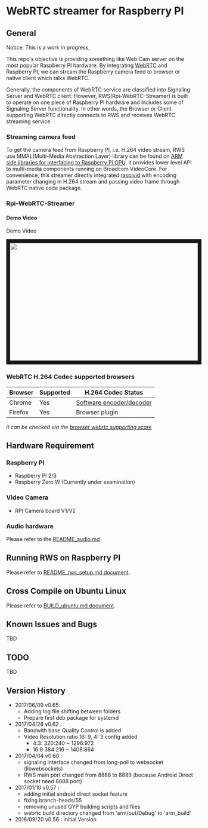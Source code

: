 
# WebRTC streamer for Raspberry PI

## General
Notice:  This is a work in progress, 

This repo's objective is providing something like Web Cam server on the most popular Raspberry PI hardware. By integrating  [WebRTC](https://webrtc.org/native-code/) and Raspberry PI, we can stream the Raspberry camera feed to browser or native client which talks WebRTC.

Generally, the components of WebRTC service are classified into Signaling Server and WebRTC client. However, RWS(Rpi-WebRTC-Streamer) is built to operate on one piece of Raspberry PI hardware and includes some of Signaling Server functionality. In other words, the Browser or Client supporting WebRTC directly connects to RWS and receives WebRTC streaming service.

### Streaming camera feed
To get the camera feed from Raspberry PI, i.e. H.264 video stream, RWS use MMAL(Multi-Media Abstraction Layer) library can be found on [ARM side libraries for interfacing to Raspberry Pi GPU](https://github.com/raspberrypi/userland). it provides lower level API to multi-media components running on Broadcom VideoCore. For  convenience,  this streamer directly integrated  [raspivid](https://github.com/raspberrypi/userland/tree/master/host_applications/linux/apps/raspicam)
with encoding parameter changing in H.264 stream and passing video frame through WebRTC native code package.

### Rpi-WebRTC-Streamer 



####  Demo Video
Demo Video

<a href="http://www.youtube.com/watch?feature=player_embedded&v=I1E8MrA5lhw" target="_blank"><img src="http://img.youtube.com/vi/I1E8MrA5lhw/0.jpg" 
alt="" width="560" height="315" border="10" /></a>

###  WebRTC H.264 Codec supported browsers


Browser|Supported|H.264 Codec Status|
----------------|---------------|-----------|
Chrome |Yes|[Software encoder/decoder](https://www.chromestatus.com/feature/6417796455989248)|
Firefox|Yes|Browser plugin|
*it can be checked via the [browser webrtc supporting score](http://iswebrtcreadyyet.com/)*

## Hardware Requirement
### Raspberry PI 
- Raspberry PI 2/3
- Raspberry Zero W  (Currently under examination)
### Video Camera
- RPI Camera board V1/V2
### Audio hardware
Please refer to the  [README_audio.md](https://github.com/kclyu/rpi-webrtc-streamer/blob/master/README_audio.md)

## Running RWS on Raspberry PI
Please refer to [README_rws_setup.md document](../master/README_rws_setup.md).

## Cross Compile on Ubuntu Linux

Please refer to [BUILD_ubuntu.md document](../master/BUILD_ubuntu.md).

## Known Issues and Bugs
TBD

## TODO
TBD

## Version History
* 2017/06/09 v0.65:
	- Adding log file shifting between folders
    - Prepare first deb package for systemd	
* 2017/04/28 v0.62 : 
     - Bandwith base Quality Control is added
     - Video Resolution ratio 16: 9, 4: 3 config added
        - 4:3:  320:240 ~ 1296:972
        - 16:9  384:216 ~ 1408:864 
* 2017/04/04 v0.60 : 
     - signaling interface changed from long-poll to websocket (libwebsockets)
     - RWS main port changed from 8888 to 8889 (because Android Direct socket need 8888 port)
 * 2017/01/10 v0.57 : 
     - adding initial android direct socket feature
     - fixing branch-heads/55
     - removing unused GYP building scripts and files
     - webrtc build directory changed from 'arm/out/Debug' to 'arm_build'
 * 2016/09/20 v0.56 : Initial Version

 

